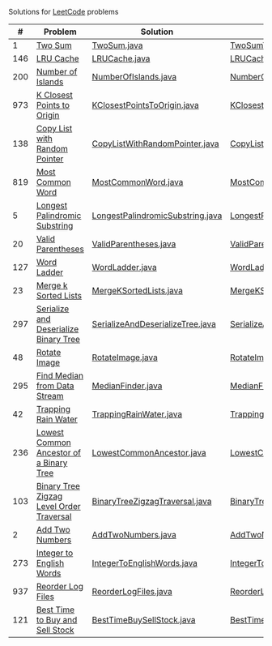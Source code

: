 Solutions for [LeetCode](https://leetcode.com) problems

| # | Problem | Solution | Tests |
| --- | --- | --- | ---|
| 1 | [Two Sum](https://leetcode.com/problems/two-sum/) | [TwoSum.java](src/main/java/solutions/TwoSum.java) | [TwoSumTests.java](src/test/java/solutions/TwoSumTests.java) |
| 146 | [LRU Cache](https://leetcode.com/problems/lru-cache/) | [LRUCache.java](src/main/java/solutions/LRUCache.java) | [LRUCacheTests.java](src/test/java/solutions/LRUCacheTests.java) |
| 200 | [Number of Islands](https://leetcode.com/problems/number-of-islands/) | [NumberOfIslands.java](src/main/java/solutions/NumberOfIslands.java) | [NumberOfIslandsTests.java](src/test/java/solutions/NumberOfIslandsTests.java) |
| 973 | [K Closest Points to Origin](https://leetcode.com/problems/k-closest-points-to-origin/) | [KClosestPointsToOrigin.java](src/main/java/solutions/KClosestPointsToOrigin.java) | [KClosestPointsToOriginTests.java](src/test/java/solutions/KClosestPointsToOriginTests.java) |
| 138 | [Copy List with Random Pointer](https://leetcode.com/problems/copy-list-with-random-pointer/) | [CopyListWithRandomPointer.java](src/main/java/solutions/CopyListWithRandomPointer.java) | [CopyListWithRandomPointerTests.java](src/test/java/solutions/CopyListWithRandomPointerTests.java) |
| 819 | [Most Common Word](https://leetcode.com/problems/most-common-word/) | [MostCommonWord.java](src/main/java/solutions/MostCommonWord.java) | [MostCommonWordTests.java](src/test/java/solutions/MostCommonWordTests.java) |
| 5 | [Longest Palindromic Substring](https://leetcode.com/problems/longest-palindromic-substring/) | [LongestPalindromicSubstring.java](src/main/java/solutions/LongestPalindromicSubstring.java) | [LongestPalindromicSubstringTests.java](src/test/java/solutions/LongestPalindromicSubstringTests.java) |
| 20 | [Valid Parentheses](https://leetcode.com/problems/valid-parentheses/) | [ValidParentheses.java](src/main/java/solutions/ValidParentheses.java) | [ValidParenthesesTests.java](src/test/java/solutions/ValidParenthesesTests.java) |
| 127 | [Word Ladder](https://leetcode.com/problems/word-ladder/) | [WordLadder.java](src/main/java/solutions/WordLadder.java) | [WordLadderTests.java](src/test/java/solutions/WordLadderTests.java) |
| 23 | [Merge k Sorted Lists](https://leetcode.com/problems/merge-k-sorted-lists/) | [MergeKSortedLists.java](src/main/java/solutions/MergeKSortedLists.java) | [MergeKSortedListsTests.java](src/test/java/solutions/MergeKSortedListsTests.java) |
| 297 | [Serialize and Deserialize Binary Tree](https://leetcode.com/problems/serialize-and-deserialize-binary-tree/) | [SerializeAndDeserializeTree.java](src/main/java/solutions/SerializeAndDeserializeTree.java) | [SerializeAndDeserializeTreeTests.java](src/test/java/solutions/SerializeAndDeserializeTreeTests.java) |
| 48 | [Rotate Image](https://leetcode.com/problems/rotate-image/) | [RotateImage.java](src/main/java/solutions/RotateImage.java) | [RotateImageTests.java](src/test/java/solutions/RotateImageTests.java) |
| 295 | [Find Median from Data Stream](https://leetcode.com/problems/find-median-from-data-stream/) | [MedianFinder.java](src/main/java/solutions/MedianFinder.java) | [MedianFinderTests.java](src/test/java/solutions/MedianFinderTests.java) |
| 42 | [Trapping Rain Water](https://leetcode.com/problems/trapping-rain-water/) | [TrappingRainWater.java](src/main/java/solutions/TrappingRainWater.java) | [TrappingRainWaterTests.java](src/test/java/solutions/TrappingRainWaterTests.java) |
| 236 | [Lowest Common Ancestor of a Binary Tree](https://leetcode.com/problems/lowest-common-ancestor-of-a-binary-tree/) | [LowestCommonAncestor.java](src/main/java/solutions/LowestCommonAncestor.java) | [LowestCommonAncestorTests.java](src/test/java/solutions/LowestCommonAncestorTests.java) |
| 103 | [Binary Tree Zigzag Level Order Traversal](https://leetcode.com/problems/binary-tree-zigzag-level-order-traversal/) | [BinaryTreeZigzagTraversal.java](src/main/java/solutions/BinaryTreeZigzagTraversal.java) | [BinaryTreeZigzagTraversalTests.java](src/test/java/solutions/BinaryTreeZigzagTraversalTests.java) |
| 2 | [Add Two Numbers](https://leetcode.com/problems/add-two-numbers/) | [AddTwoNumbers.java](src/main/java/solutions/AddTwoNumbers.java) | [AddTwoNumbersTests.java](src/test/java/solutions/AddTwoNumbersTests.java) |
| 273 | [Integer to English Words](https://leetcode.com/problems/integer-to-english-words/) | [IntegerToEnglishWords.java](src/main/java/solutions/IntegerToEnglishWords.java) | [IntegerToEnglishWordsTests.java](src/test/java/solutions/IntegerToEnglishWordsTests.java) |
| 937 | [Reorder Log Files](https://leetcode.com/problems/reorder-log-files/) | [ReorderLogFiles.java](src/main/java/solutions/ReorderLogFiles.java) | [ReorderLogFilesTests.java](src/test/java/solutions/ReorderLogFilesTests.java) |
| 121 | [Best Time to Buy and Sell Stock](https://leetcode.com/problems/best-time-to-buy-and-sell-stock/) | [BestTimeBuySellStock.java](src/main/java/solutions/BestTimeBuySellStock.java) | [BestTimeBuySellStockTests.java](src/test/java/solutions/BestTimeBuySellStockTests.java) |
